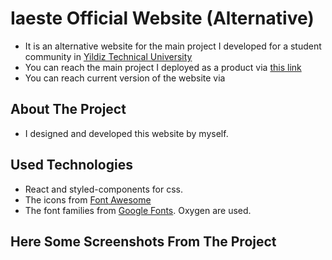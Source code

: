 
# Iaeste Official Website (Alternative)

- It is an alternative website for the main project I developed for a student community in [Yildiz Technical University](https://yildiz.edu.tr/en)
- You can reach the main project I deployed as a product via [this link](https://github.com/semihgencturk/iaeste-react) 
- You can reach current version of the website via 

## About The Project

- I designed and developed this website by myself.

## Used Technologies

- React and styled-components for css. 
- The icons from [Font Awesome](https://fontawesome.com/)
- The font families from [Google Fonts](https://fonts.google.com). Oxygen are used.

## Here Some Screenshots From The Project

